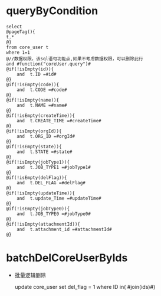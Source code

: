 queryByCondition
===


    select 
    @pageTag(){
    t.*
    @}
    from core_user t
    where 1=1  
    @//数据权限，该sql语句功能点,如果不考虑数据权限，可以删除此行  
    and #function("coreUser.query")#
    @if(!isEmpty(id)){
        and  t.ID =#id#
    @}
    @if(!isEmpty(code)){
        and  t.CODE =#code#
    @}
    @if(!isEmpty(name)){
        and  t.NAME =#name#
    @}
    @if(!isEmpty(createTime)){
        and  t.CREATE_TIME =#createTime#
    @}
    @if(!isEmpty(orgId)){
        and  t.ORG_ID =#orgId#
    @}
    @if(!isEmpty(state)){
        and  t.STATE =#state#
    @}
    @if(!isEmpty(jobType1)){
        and  t.JOB_TYPE1 =#jobType1#
    @}
    @if(!isEmpty(delFlag)){
        and  t.DEL_FLAG =#delFlag#
    @}
    @if(!isEmpty(updateTime)){
        and  t.update_Time =#updateTime#
    @}
    @if(!isEmpty(jobType0)){
        and  t.JOB_TYPE0 =#jobType0#
    @}
    @if(!isEmpty(attachmentId)){
        and  t.attachment_id =#attachmentId#
    @}
    
    
    

batchDelCoreUserByIds
===

* 批量逻辑删除

    update core_user set del_flag = 1 where ID  in( #join(ids)#)
    
